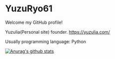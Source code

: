 # YuzuRyo61

Welcome my GitHub profile!

Yuzulia(Personal site) founder. https://yuzulia.com/

Usually programming language: Python

[![Anurag's github stats](https://github-readme-stats.vercel.app/api?username=YuzuRyo61)](https://github.com/anuraghazra/github-readme-stats)
